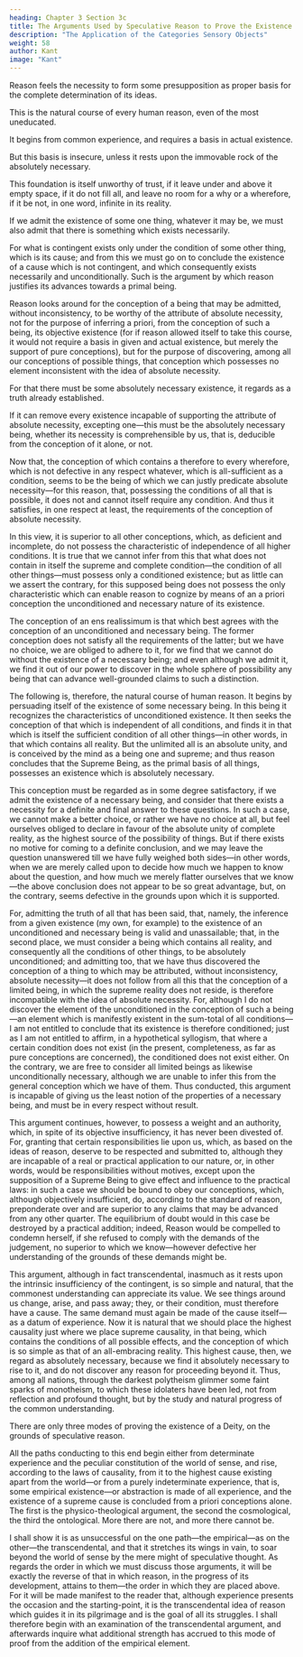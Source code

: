 ```yaml
---
heading: Chapter 3 Section 3c
title: The Arguments Used by Speculative Reason to Prove the Existence of a Supreme Being
description: "The Application of the Categories Sensory Objects"
weight: 58
author: Kant
image: "Kant"
---
```




Reason feels the necessity to form some presupposition as proper basis for the complete determination of its ideas.

<!-- conceptions,  -->

<!-- The idealistic and factitious nature of such a presupposition is too obvious to allow reason to persuade itself into believing the objective existence of a mere creation of its own thought.  -->

<!-- But there are other considerations which compel reason to seek out some resting place in the regress from the conditioned to the unconditioned, which is not given as an actual existence from the mere conception of it, although it alone can give completeness to the series of conditions.  -->

This is the natural course of every human reason, even of the most uneducated.

<!-- although the path at first entered it does not always continue to follow. It does not begin from conceptions, but from  -->

It begins from common experience, and requires a basis in actual existence. 

But this basis is insecure, unless it rests upon the immovable rock of the absolutely necessary. 

This foundation is itself unworthy of trust, if it leave under and above it empty space, if it do not fill all, and leave no room for a why or a wherefore, if it be not, in one word, infinite in its reality.

If we admit the existence of some one thing, whatever it may be, we must also admit that there is something which exists necessarily. 

For what is contingent exists only under the condition of some other thing, which is its cause; and from this we must go on to conclude the existence of a cause which is not contingent, and which consequently exists necessarily and unconditionally. Such is the argument by which reason justifies its advances towards a primal being.

Reason looks around for the conception of a being that may be admitted, without inconsistency, to be worthy of the attribute of absolute necessity, not for the purpose of inferring a priori, from the conception of such a being, its objective existence (for if reason allowed itself to take this course, it would not require a basis in given and actual existence, but merely the support of pure conceptions), but for the purpose of discovering, among all our conceptions of possible things, that conception which possesses no element inconsistent with the idea of absolute necessity.

For that there must be some absolutely necessary existence, it regards as a truth already established. 

If it can remove every existence incapable of supporting the attribute of absolute necessity, excepting one—this must be the absolutely necessary being, whether its necessity is comprehensible by us, that is, deducible from the conception of it alone, or not.

Now that, the conception of which contains a therefore to every wherefore, which is not defective in any respect whatever, which is all-sufficient as a condition, seems to be the being of which we can justly predicate absolute necessity—for this reason, that, possessing the conditions of all that is possible, it does not and cannot itself require any condition. And thus it satisfies, in one respect at least, the requirements of the conception of absolute necessity.

In this view, it is superior to all other conceptions, which, as deficient and incomplete, do not possess the characteristic of independence of all higher conditions. It is true that we cannot infer from this that what does not contain in itself the supreme and complete condition—the condition of all other things—must possess only a conditioned existence; but as little can we assert the contrary, for this supposed being does not possess the only characteristic which can enable reason to cognize by means of an a priori conception the unconditioned and necessary nature of its existence.

The conception of an ens realissimum is that which best agrees with the conception of an unconditioned and necessary being. The former conception does not satisfy all the requirements of the latter; but we have no choice, we are obliged to adhere to it, for we find that we cannot do without the existence of a necessary being; and even although we admit it, we find it out of our power to discover in the whole sphere of possibility any being that can advance well-grounded claims to such a distinction.

The following is, therefore, the natural course of human reason. It begins by persuading itself of the existence of some necessary being. In this being it recognizes the characteristics of unconditioned existence. It then seeks the conception of that which is independent of all conditions, and finds it in that which is itself the sufficient condition of all other things—in other words, in that which contains all reality. But the unlimited all is an absolute unity, and is conceived by the mind as a being one and supreme; and thus reason concludes that the Supreme Being, as the primal basis of all things, possesses an existence which is absolutely necessary.

This conception must be regarded as in some degree satisfactory, if we admit the existence of a necessary being, and consider that there exists a necessity for a definite and final answer to these questions. In such a case, we cannot make a better choice, or rather we have no choice at all, but feel ourselves obliged to declare in favour of the absolute unity of complete reality, as the highest source of the possibility of things. But if there exists no motive for coming to a definite conclusion, and we may leave the question unanswered till we have fully weighed both sides—in other words, when we are merely called upon to decide how much we happen to know about the question, and how much we merely flatter ourselves that we know—the above conclusion does not appear to be so great advantage, but, on the contrary, seems defective in the grounds upon which it is supported.

For, admitting the truth of all that has been said, that, namely, the inference from a given existence (my own, for example) to the existence of an unconditioned and necessary being is valid and unassailable; that, in the second place, we must consider a being which contains all reality, and consequently all the conditions of other things, to be absolutely unconditioned; and admitting too, that we have thus discovered the conception of a thing to which may be attributed, without inconsistency, absolute necessity—it does not follow from all this that the conception of a limited being, in which the supreme reality does not reside, is therefore incompatible with the idea of absolute necessity. For, although I do not discover the element of the unconditioned in the conception of such a being—an element which is manifestly existent in the sum-total of all conditions—I am not entitled to conclude that its existence is therefore conditioned; just as I am not entitled to affirm, in a hypothetical syllogism, that where a certain condition does not exist (in the present, completeness, as far as pure conceptions are concerned), the conditioned does not exist either. On the contrary, we are free to consider all limited beings as likewise unconditionally necessary, although we are unable to infer this from the general conception which we have of them. Thus conducted, this argument is incapable of giving us the least notion of the properties of a necessary being, and must be in every respect without result.

This argument continues, however, to possess a weight and an authority, which, in spite of its objective insufficiency, it has never been divested of. For, granting that certain responsibilities lie upon us, which, as based on the ideas of reason, deserve to be respected and submitted to, although they are incapable of a real or practical application to our nature, or, in other words, would be responsibilities without motives, except upon the supposition of a Supreme Being to give effect and influence to the practical laws: in such a case we should be bound to obey our conceptions, which, although objectively insufficient, do, according to the standard of reason, preponderate over and are superior to any claims that may be advanced from any other quarter. The equilibrium of doubt would in this case be destroyed by a practical addition; indeed, Reason would be compelled to condemn herself, if she refused to comply with the demands of the judgement, no superior to which we know—however defective her understanding of the grounds of these demands might be.

This argument, although in fact transcendental, inasmuch as it rests upon the intrinsic insufficiency of the contingent, is so simple and natural, that the commonest understanding can appreciate its value. We see things around us change, arise, and pass away; they, or their condition, must therefore have a cause. The same demand must again be made of the cause itself—as a datum of experience. Now it is natural that we should place the highest causality just where we place supreme causality, in that being, which contains the conditions of all possible effects, and the conception of which is so simple as that of an all-embracing reality. This highest cause, then, we regard as absolutely necessary, because we find it absolutely necessary to rise to it, and do not discover any reason for proceeding beyond it. Thus, among all nations, through the darkest polytheism glimmer some faint sparks of monotheism, to which these idolaters have been led, not from reflection and profound thought, but by the study and natural progress of the common understanding.

There are only three modes of proving the existence of a Deity, on the grounds of speculative reason.

All the paths conducting to this end begin either from determinate experience and the peculiar constitution of the world of sense, and rise, according to the laws of causality, from it to the highest cause existing apart from the world—or from a purely indeterminate experience, that is, some empirical existence—or abstraction is made of all experience, and the existence of a supreme cause is concluded from a priori conceptions alone. The first is the physico-theological argument, the second the cosmological, the third the ontological. More there are not, and more there cannot be.

I shall show it is as unsuccessful on the one path—the empirical—as on the other—the transcendental, and that it stretches its wings in vain, to soar beyond the world of sense by the mere might of speculative thought. As regards the order in which we must discuss those arguments, it will be exactly the reverse of that in which reason, in the progress of its development, attains to them—the order in which they are placed above. For it will be made manifest to the reader that, although experience presents the occasion and the starting-point, it is the transcendental idea of reason which guides it in its pilgrimage and is the goal of all its struggles. I shall therefore begin with an examination of the transcendental argument, and afterwards inquire what additional strength has accrued to this mode of proof from the addition of the empirical element.

